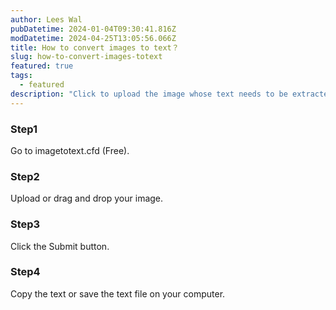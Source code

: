 ```yaml
---
author: Lees Wal
pubDatetime: 2024-01-04T09:30:41.816Z
modDatetime: 2024-04-25T13:05:56.066Z
title: How to convert images to text？
slug: how-to-convert-images-totext
featured: true
tags:
  - featured
description: "Click to upload the image whose text needs to be extracted, and then wait for a moment."
---
```


### Step1

Go to imagetotext.cfd (Free).

### Step2

Upload or drag and drop your image.

### Step3

Click the Submit button.

### Step4

Copy the text or save the text file on your computer.

[//]: #
[//]: #
[//]: # "![AstroPaper v4](@assets/images/AstroPaper-v4.png)"
[//]: #
[//]: #
[//]: # "## Table of contents"
[//]: #
[//]: #
[//]: # "## Major Changes"
[//]: #
[//]: #
[//]: # "### Upgrade to Astro v4 [#202](https://github.com/satnaing/astro-paper/pull/202)"
[//]: #
[//]: #
[//]: # "AstroPaper now leverages the power and capabilities of Astro v4. However, it’s a subtle upgrade and won’t break most Astro users."
[//]: #
[//]: #
[//]: # "![Astro v4](https://astro.build/_astro/header-astro-4.GLp8HjfV.webp)"
[//]: #
[//]: #
[//]: # "### Replace `postSlug` with Astro Content `slug` [#197](https://github.com/satnaing/astro-paper/pull/197)"
[//]: #
[//]: #
[//]: # "The `postSlug` in the blog content schema is no longer available in AstroPaper v4. Initially Astro doesn't have a `slug` mechanism and thus we have to figure it out on our own. Since Astro v3, it supports content collection and slug features. Now, we believe it's time to adopt Astro's out-of-the-box `slug` feature."
[//]: #
[//]: #
[//]: # "**_file: src/content/blog/astro-paper-4.md_**"
[//]: #
[//]: #
[//]: # "```bash"
[//]: #
[//]: # "---"
[//]: #
[//]: # "author: Sat Naing"
[//]: #
[//]: # "pubDatetime: 2024-01-01T04:35:33.428Z"
[//]: #
[//]: # "title: AstroPaper 4.0"
[//]: #
[//]: # "slug: \"astro-paper-v4\" # if slug is not specified, it will be 'astro-paper-4' (file name)."
[//]: #
[//]: # '# slug: "" ❌ cannot be an empty string'
[//]: #
[//]: # "---"
[//]: #
[//]: #
[//]: # "```"
[//]: #
[//]: #
[//]: # 'The behavior of the `slug` is slightly different now. In the previous versions of AstroPaper, if the `postSlug` is not specified in a blog post (markdown file), the title of that blog post would be slugified and used as the `slug`. However, in AstroPaper v4, if the `slug` field is not specified, the markdown file name will be used as the `slug`. One thing to keep in mind is that the `slug` field can be omitted, but it cannot be an empty string (slug: "" ❌).'
[//]: #
[//]: #
[//]: # "If you're upgrading AstroPaper from v3 to v4, make sure to replace `postSlug` in your `src/content/blog/*.md` files with `slug`."
[//]: #
[//]: #
[//]: # "## New Features"
[//]: #
[//]: #
[//]: # "### Add code-snippets for content creation [#206](https://github.com/satnaing/astro-paper/pull/206)"
[//]: #
[//]: #
[//]: # "AstroPaper now includes VSCode snippets for new blog posts, eliminating the need for manual copy/pasting of the frontmatter and content structure (table of contents, heading, excerpt, etc.)."
[//]: #
[//]: #
[//]: # "Read more about VSCode Snippets [here](https://code.visualstudio.com/docs/editor/userdefinedsnippets#:~:text=In%20Visual%20Studio%20Code%2C%20snippets,Snippet%20in%20the%20Command%20Palette)."
[//]: #
[//]: #
[//]: # '<video autoplay muted="muted" controls plays-inline="true" class="border border-skin-line">'
[//]: #
[//]: # '  <source src="https://github.com/satnaing/astro-paper/assets/53733092/136f1903-bade-40a2-b6bb-285a3c726350" type="video/mp4">'
[//]: #
[//]: # "</video>"
[//]: #
[//]: #
[//]: # "### Add Modified Datetime in Blog Posts [#195](https://github.com/satnaing/astro-paper/pull/195)"
[//]: #
[//]: #
[//]: # "Keep readers informed about the latest updates by displaying the modified datetime in blog posts. This not only instills user trust in the freshness of the articles but also contributes to improved SEO for the blog."
[//]: #
[//]: #
[//]: # "![Last Modified Date feature in AstroPaper](https://github.com/satnaing/astro-paper/assets/53733092/cc89585e-148e-444d-9da1-0d496e867175)"
[//]: #
[//]: #
[//]: # "You can add a `modDatetime` to your blog post if you've made modifications. Now, the sorting behavior of the posts is slightly different. All posts are sorted by both `pubDatetime` and `modDatetime`. If a post has both a `pubDatetime` and `modDatetime`, its sorting position will be determined by the `modDatetime`. If not, only `pubDatetime` will be considered to determine the post's sorting order."
[//]: #
[//]: #
[//]: # "### Implement Back-to-Top Button [#188](https://github.com/satnaing/astro-paper/pull/188)"
[//]: #
[//]: #
[//]: # "Enhance user navigation on your blog detail post with the newly implemented back-to-top button."
[//]: #
[//]: #
[//]: # "![Back to top button in AstroPaper](https://github.com/satnaing/astro-paper/assets/53733092/79854957-7877-4f19-936e-ad994b772074)"
[//]: #
[//]: #
[//]: # "### Add Pagination in Tag Posts [#201](https://github.com/satnaing/astro-paper/pull/201)"
[//]: #
[//]: #
[//]: # "Improve content organization and navigation with the addition of pagination in tag posts, making it easier for users to explore related content. This ensures that if a tag has many posts, readers won't be overwhelmed by all the tag-related posts."
[//]: #
[//]: #
[//]: # '<video autoplay loop="loop" muted="muted" plays-inline="true" class="border border-skin-line">'
[//]: #
[//]: # '  <source src="https://github.com/satnaing/astro-paper/assets/53733092/9bad87f5-dcf5-4b79-b67a-d6c7244cd616" type="video/mp4">'
[//]: #
[//]: # "</video>"
[//]: #
[//]: #
[//]: # "### Dynamically Generate robots.txt [#130](https://github.com/satnaing/astro-paper/pull/130)"
[//]: #
[//]: #
[//]: # "AstroPaper v4 now dynamically generates the robots.txt file, giving you more control over search engine indexing and web crawling. Besides, sitemap URL will also be added inside `robot.txt` file."
[//]: #
[//]: #
[//]: # "### Add Docker-Compose File [#174](https://github.com/satnaing/astro-paper/pull/174)"
[//]: #
[//]: #
[//]: # "Managing your AstroPaper environment is now easier than ever with the addition of a Docker-Compose file, simplifying deployment and configuration."
[//]: #
[//]: #
[//]: # "## Refactoring & Bug Fixes"
[//]: #
[//]: #
[//]: # "### Replace Slugified Title with Unslugified Tag Name [#198](https://github.com/satnaing/astro-paper/pull/198)"
[//]: #
[//]: #
[//]: # "To improve clarity, user experience and SEO, titles (`Tag: some-tag`) in tag page are no longer slugified (`Tag: Some Tag`)."
[//]: #
[//]: #
[//]: # "![Unslugified Tag Names](https://github.com/satnaing/astro-paper/assets/53733092/2fe90d6e-ec52-467b-9c44-95009b3ae0b7)"
[//]: #
[//]: #
[//]: # "### Implement 100svh for Min-Height ([79d569d](https://github.com/satnaing/astro-paper/commit/79d569d053036f2113519f41b0d257523d035b76))"
[//]: #
[//]: #
[//]: # "We've updated the min-height on the body to use 100svh, offering a better UX for mobile users."
[//]: #
[//]: #
[//]: # "### Update Site URL as Single Source of Truth [#143](https://github.com/satnaing/astro-paper/pull/143)"
[//]: #
[//]: #
[//]: # "The site URL is now a single source of truth, streamlining configuration and avoiding inconsistencies. Read more at this [PR](https://github.com/satnaing/astro-paper/pull/143) and its related issue(s)."
[//]: #
[//]: #
[//]: # "### Solve Invisible Text Code Block Issue in Light Mode [#163](https://github.com/satnaing/astro-paper/pull/163)"
[//]: #
[//]: #
[//]: # "We've fixed the invisible text code block issue in light mode."
[//]: #
[//]: #
[//]: # "### Decode Unicode Tag Characters in Breadcrumb [#175](https://github.com/satnaing/astro-paper/pull/175)"
[//]: #
[//]: #
[//]: # "The last part of Tag in the breadcrumb is now decoded, making non-English Unicode characters display better."
[//]: #
[//]: #
[//]: # "### Update LOCALE Config to Cover Overall Locales ([cd02b04](https://github.com/satnaing/astro-paper/commit/cd02b047d2b5e3b4a2940c0ff30568cdebcec0b8))"
[//]: #
[//]: #
[//]: # "The LOCALE configuration has been updated to cover a broader range of locales, catering to a more diverse audience."
[//]: #
[//]: #
[//]: # "## Outtro"
[//]: #
[//]: #
[//]: # "We believe these updates will significantly elevate your AstroPaper experience. Thank you to everyone who contributed, solved issues, and gave stars to AstroPaper. We look forward to seeing the amazing content you create with AstroPaper v4!"
[//]: #
[//]: #
[//]: # "Happy Blogging!"
[//]: #
[//]: #
[//]: # "[Sat Naing](https://satnaing.dev) <br/>"
[//]: #
[//]: # "Creator of AstroPaper"
